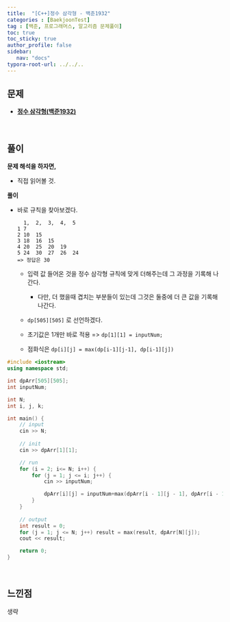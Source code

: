 ```yaml
---
title:  "[C++]정수 삼각형 - 백준1932"
categories : [BaekjoonTest]
tag : [백준, 프로그래머스, 알고리즘 문제풀이]
toc: true
toc_sticky: true
author_profile: false
sidebar:
   nav: "docs"
typora-root-url: ../../..
---
```




## 문제

* **[정수 삼각형(백준1932)](https://www.acmicpc.net/problem/1932)**

<br>

## 풀이

**문제 해석을 하자면,**

* 직접 읽어볼 것.



**풀이**

* 바로 규칙을 찾아보겠다.

  ```
  	1,	2,	3,	4,	5
  1	7
  2	10	15
  3	18	16	15
  4	20	25	20	19
  5	24	30	27	26	24
  => 정답은 30
  ```

  * 입력 값 들어온 것을 정수 삼각형 규칙에 맞게 더해주는데 그 과정을 기록해 나간다.
    * 다만, 더 했을때 겹치는 부분들이 있는데 그것은 둘중에 더 큰 값을 기록해나간다.

  * `dp[505][505]` 로 선언하겠다.
  * 초기값은 1개만 바로 적용 => `dp[1][1] = inputNum;`
  * 점화식은 `dp[i][j] = max(dp[i-1][j-1], dp[i-1][j])`




```c++
#include <iostream>
using namespace std;

int dpArr[505][505];
int inputNum;

int N;
int i, j, k;

int main() {
	// input
	cin >> N;
	
	// init
	cin >> dpArr[1][1];

	// run
	for (i = 2; i<= N; i++) {
		for (j = 1; j <= i; j++) {
			cin >> inputNum;

			dpArr[i][j] = inputNum+max(dpArr[i - 1][j - 1], dpArr[i - 1][j]);
		}
	}
	
	// output
	int result = 0;
	for (j = 1; j <= N; j++) result = max(result, dpArr[N][j]);
	cout << result;

	return 0;
}
```

<br>

## 느낀점

생략
